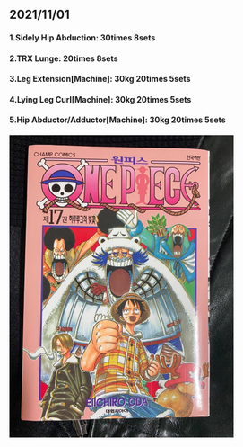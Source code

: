 ## 2021/11/01
#### 1.Sidely Hip Abduction: 30times 8sets
#### 2.TRX Lunge: 20times 8sets
#### 3.Leg Extension\[Machine\]: 30kg 20times 5sets
#### 4.Lying Leg Curl\[Machine\]: 30kg 20times 5sets
#### 5.Hip Abductor/Adductor\[Machine\]: 30kg 20times 5sets

<img src='./_resources/__017.png' width='400px' />
